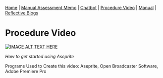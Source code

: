 [Home](index.md) | [Manual Assessment Memo](manual_assessment_memo.md) | [Chatbot](chatbot.md) | [Procedure Video](procedure_video.md) | [Manual](manual.md) | [Reflective Blogs](reflective_blogs.md) 


# Procedure Video

[![IMAGE ALT TEXT HERE](https://img.youtube.com/vi/btnBUCAKbVQ/0.jpg)](https://www.youtube.com/watch?v=btnBUCAKbVQ)
  
  *How to get started using Aseprite*

Programs Used to Create this video: Aseprite, Open Broadcaster Software, Adobe Premiere Pro
